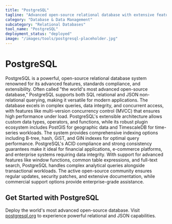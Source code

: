 ```yaml
---
title: "PostgreSQL"
tagline: "Advanced open-source relational database with extensive features"  
category: "Database & Data Management"
subcategory: "Relational Databases"
tool_name: "PostgreSQL"
deployment_status: "deployed"
image: "/images/tools/postgresql-placeholder.jpg"
---
```


# PostgreSQL

PostgreSQL is a powerful, open-source relational database system renowned for its advanced features, standards compliance, and extensibility. Often called "the world's most advanced open-source database," PostgreSQL supports both SQL relational and JSON non-relational querying, making it versatile for modern applications. The database excels in complex queries, data integrity, and concurrent access, with features like multi-version concurrency control (MVCC) that ensures high performance under load. PostgreSQL's extensible architecture allows custom data types, operators, and functions, while its robust plugin ecosystem includes PostGIS for geographic data and TimescaleDB for time-series workloads. The system provides comprehensive indexing options including B-tree, hash, GiST, and GIN indexes for optimal query performance. PostgreSQL's ACID compliance and strong consistency guarantees make it ideal for financial applications, e-commerce platforms, and enterprise systems requiring data integrity. With support for advanced features like window functions, common table expressions, and full-text search, PostgreSQL handles complex analytical queries alongside transactional workloads. The active open-source community ensures regular updates, security patches, and extensive documentation, while commercial support options provide enterprise-grade assistance.

## Get Started with PostgreSQL

Deploy the world's most advanced open-source database. Visit [postgresql.org](https://www.postgresql.org) to experience powerful relational and JSON capabilities.
